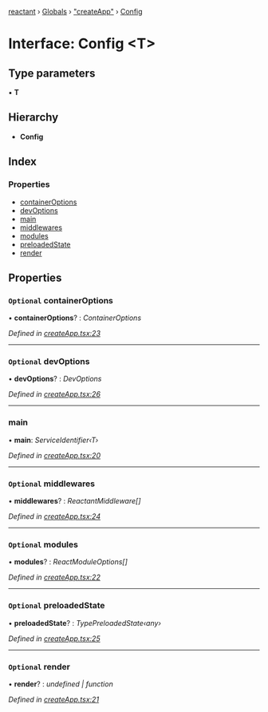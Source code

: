 [reactant](../README.md) › [Globals](../globals.md) › ["createApp"](../modules/_createapp_.md) › [Config](_createapp_.config.md)

# Interface: Config <**T**>

## Type parameters

▪ **T**

## Hierarchy

* **Config**

## Index

### Properties

* [containerOptions](_createapp_.config.md#optional-containeroptions)
* [devOptions](_createapp_.config.md#optional-devoptions)
* [main](_createapp_.config.md#main)
* [middlewares](_createapp_.config.md#optional-middlewares)
* [modules](_createapp_.config.md#optional-modules)
* [preloadedState](_createapp_.config.md#optional-preloadedstate)
* [render](_createapp_.config.md#optional-render)

## Properties

### `Optional` containerOptions

• **containerOptions**? : *ContainerOptions*

*Defined in [createApp.tsx:23](https://github.com/unadlib/reactant/blob/1aae545/packages/reactant/src/createApp.tsx#L23)*

___

### `Optional` devOptions

• **devOptions**? : *DevOptions*

*Defined in [createApp.tsx:26](https://github.com/unadlib/reactant/blob/1aae545/packages/reactant/src/createApp.tsx#L26)*

___

###  main

• **main**: *ServiceIdentifier‹T›*

*Defined in [createApp.tsx:20](https://github.com/unadlib/reactant/blob/1aae545/packages/reactant/src/createApp.tsx#L20)*

___

### `Optional` middlewares

• **middlewares**? : *ReactantMiddleware[]*

*Defined in [createApp.tsx:24](https://github.com/unadlib/reactant/blob/1aae545/packages/reactant/src/createApp.tsx#L24)*

___

### `Optional` modules

• **modules**? : *ReactModuleOptions[]*

*Defined in [createApp.tsx:22](https://github.com/unadlib/reactant/blob/1aae545/packages/reactant/src/createApp.tsx#L22)*

___

### `Optional` preloadedState

• **preloadedState**? : *TypePreloadedState‹any›*

*Defined in [createApp.tsx:25](https://github.com/unadlib/reactant/blob/1aae545/packages/reactant/src/createApp.tsx#L25)*

___

### `Optional` render

• **render**? : *undefined | function*

*Defined in [createApp.tsx:21](https://github.com/unadlib/reactant/blob/1aae545/packages/reactant/src/createApp.tsx#L21)*
